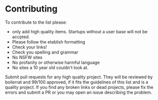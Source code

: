 # Contributing

To contribute to the list please:
- only add high quality items. Startups without a user base will not be accpted.
- Please follow the etablish formatting
- Check your links!
- Check you spelling and grammar
- No NSFW sites 
- No profanity or otherwise harmful language 
- No sites a 10 year old couldn't look at.

Submit pull requests for any high quality project. They will be reviewed by boilerrat and 99/100 approved, if it fits the guidelines of this list and is a quality project.
If you find any broken links or dead projects, please fix the errors and submit a PR or you may open an issue describing the problem.
